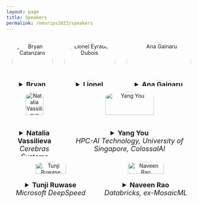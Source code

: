 ```yaml
---
layout: page
title: Speakers
permalink: /neurips2023/speakers
---
```


<style>
.row {
  display: flex;
}

/* Create three equal columns that sits next to each other */
.column {
  flex: 33.33%;
  padding: 15px;
  text-align: center;
}

img {
  border-radius: 50%;
}

summary {
    font-size: large
}
</style>


<div class="row">
  <div class="column">
    <img src="{{site.url}}/assets/bryan.jpeg" title="Bryan Catanzaro" width="100%" />
    <figcaption>
    <details>
    <summary>
    <b>Bryan Catanzaro</b> <br /><em>NVIDIA</em>
    </summary>
    <!-- Bryan Catanzaro leads a team finding new ways to use AI to improve projects ranging from
language understanding to computer graphics and chip design. He is pioneering the training of LMs
at scale, including through the Megatron project. Bryan’s research at NVIDIA led to the creation of
cuDNN, and more recently, he helped to lead the team that invented DLSS 2.0. <br /> -->
    <a href="https://scholar.google.com/citations?hl=en&user=UZ6kI2AAAAAJ&view_op=list_works&sortby=pubdate">Publications</a>
    <a href="https://ctnzr.io/">Website</a>
    </details>
    </figcaption>
  </div>

  <div class="column">
    <img src="{{site.url}}/assets/lionel_2023.jpeg" title="Lionel Eyraud-Dubois" width="100%" />
    <figcaption>
    <details>
    <summary>
    <b>Lionel Eyraud-Dubois</b> <br /> <em>INRIA</em>
    </summary>
    <!-- Researcher at Inria, University of Bordeaux; Expert
in linear algebra, efficient training, re-materialization, offloading; creator and maintainer of two
software packages for memory-efficient training Rotor and Rockmate -->
    <a href="https://dblp.org/pid/e/LionelEyraudDubois.html">Publications</a>
    <a href="https://www.labri.fr/profil/Eyraud-dubois_ID1188202150">Website</a>
    </details>
    </figcaption>
  </div> 

  <div class="column">
    <img src="{{site.url}}/assets/ana.jpeg" title=" Ana Gainaru" width="100%" />
    <figcaption>
    <details>
    <summary>
    <b> Ana Gainaru</b> <br /> <em>Oak Ridge National Laboratory</em>
    </summary>
    <a href="https://scholar.google.com/citations?hl=en&user=YR3x8gkAAAAJ&view_op=list_works&sortby=pubdate">Publications</a>
    <a href="http://ana-gainaru.com/">Website</a>
    </details>
    </figcaption>
  </div> 
</div>

<div class="row">
   <!-- <div class="column">
    <img src="{{site.url}}/assets/priya-goyal.png" title=" Priya Goyal" width="63%" />
    <figcaption>
    <details>
    <summary>
    <b> Priya Goyal</b> <br /><em>Google Brain</em>
    </summary>
    <a href="https://scholar.google.com/citations?hl=en&user=-9yiQMsAAAAJ">Publications</a>
    <a href="https://prigoyal.github.io">Website</a>
    </details>
    </figcaption>
  </div>  -->
   <div class="column">
    <img src="{{site.url}}/assets/natalia.jpeg" title=" Natalia Vassilieva" width="63%" />
    <figcaption>
    <details>
    <summary>
    <b> Natalia Vassilieva</b> <br /><em>Cerebras Systems</em>
    </summary>
    <a href="https://scholar.google.com/citations?hl=en&user=nqkl6MwAAAAJ&view_op=list_works&sortby=pubdate">Publications</a>
    <a href="https://www.linkedin.com/in/nataliavassilieva/">Website</a>
    </details>
    </figcaption>
  </div> 
  
  <div class="column">
    <img src="{{site.url}}/assets/yy.jpeg" title=" Yang You" width="63%" />
    <figcaption>
    <details>
    <summary>
    <b> Yang You</b> <br /><em>HPC-AI Technology, University of Singapore, ColossalAI</em>
    </summary>
    <!-- Founder at HPC-AI Technology, Presidential Young Professor at University
of Singapore; Expert in high performance computing, machine learning, parallel and
distributed systems and the main developer of ColossalAI -->
    <a href="https://scholar.google.com/citations?user=jF4dPZwAAAAJ&hl=en">Publications</a>
    <a href="https://ai.comp.nus.edu.sg/">Website</a>
    </details>
</figcaption>
  </div> 
 </div> 

<div class="row"> 
  <div class="column">
    <!-- <img src="https://res.cloudinary.com/apideck/image/upload/w_196,f_auto/v1674230967/marketplaces/ckhg56iu1mkpc0b66vj7fsj3o/listings/Screenshot_2023-01-20_at_17.09.10_ljybhx.png" title="DeepSpeed" width="63%"  /> -->
    <img src="{{site.url}}/assets/tunji.png" title=" Tunji Ruwase" width="63%" />
    <figcaption>
    <details>
    <summary>
    <b>Tunji Ruwase</b><br /><em>Microsoft DeepSpeed</em>
    </summary>
    <a href="https://scholar.google.com/citations?hl=en&user=HZDafzgAAAAJ&view_op=list_works&sortby=pubdate">Publications</a>
    <a href="https://www.microsoft.com/en-us/research/people/olruwase/">Website</a>
    </details>
</figcaption>
  </div>
  <div class="column">
    <img src="{{site.url}}/assets/naveen.jpeg" title=" Naveen Rao" width="63%" />
    <figcaption>
    <details>
    <summary>
    <b>Naveen Rao</b><br /><em>Databricks, ex-MosaicML</em>
    </summary>
    <!-- <a href="">Publications</a> -->
    <a href="https://www.linkedin.com/in/naveen-rao-bba5b01/">Website</a>
    </details>
</figcaption>
  </div>
</div>